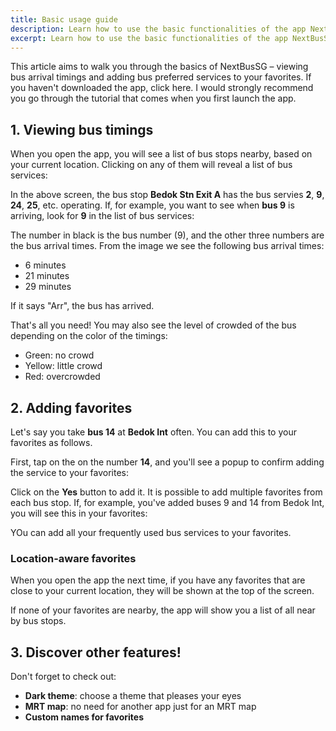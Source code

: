 ```yaml
---
title: Basic usage guide
description: Learn how to use the basic functionalities of the app NextBusSG
excerpt: Learn how to use the basic functionalities of the app NextBusSG
---
```


This article aims to walk you through the basics of NextBusSG – viewing bus arrival timings and adding bus preferred services to your favorites. If you haven't downloaded the app, click <nuxt-link to="/#download">here</nuxt-link>. I would strongly recommend you go through the tutorial that comes when you first launch the app.

## 1. Viewing bus timings

When you open the app, you will see a list of bus stops nearby, based on your current location. Clicking on any of them will reveal a list of bus services:

<ImgComp src="basic/bus-timings-demo.png" :fullwidth="true" />

In the above screen, the bus stop **Bedok Stn Exit A** has the bus servies **2**, **9**, **24**, **25**, etc. operating. If, for example, you want to see when **bus 9** is arriving, look for **9** in the list of bus services:

<ImgComp src="basic/service-tile.png" />

The number in black is the bus number (9), and the other three numbers are the bus arrival times. From the image we see the following bus arrival times:

- <Clr color="green">6 m</Clr>inutes
- <Clr color="orange">21 m</Clr>inutes
- <Clr color="red">29 m</Clr>inutes

If it says "Arr", the bus has arrived.

That's all you need! You may also see the level of crowded of the bus depending on the color of the timings:

- <Clr color="green">Green</Clr>: no crowd
- <Clr color="orange">Yellow</Clr>: little crowd
- <Clr color="red">Red</Clr>: overcrowded

## 2. Adding favorites

Let's say you take **bus 14** at **Bedok Int** often. You can add this to your favorites as follows.

First, tap on the on the number **14**, and you'll see a popup to confirm adding the service to your favorites:

<ImgComp src="basic/favorites-prompt.png" />

Click on the <Clr color="accent">**Yes**</Clr> button to add it. It is possible to add multiple favorites from each bus stop. If, for example, you've added buses 9 and 14 from Bedok Int, you will see this in your favorites:

<ImgComp src="basic/favorites.png" />

YOu can add all your frequently used bus services to your favorites.


### Location-aware favorites

When you open the app the next time, if you have any favorites that are close to your current location, they will be shown at the top of the screen.

If none of your favorites are nearby, the app will show you a list of all near by bus stops.

## 3. Discover other features!

Don't forget to check out:
- **Dark theme**: choose a theme that pleases your eyes
- **MRT map**: no need for another app just for an MRT map
- **Custom names for favorites**